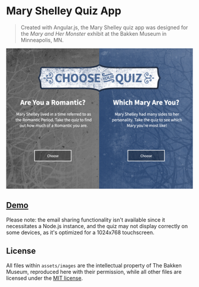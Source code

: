 # Mary Shelley Quiz App

> Created with Angular.js, the Mary Shelley quiz app was designed for the *Mary and Her Monster* exhibit at the Bakken Museum in Minneapolis, MN.

<img src="https://github.com/blakesoftware-spring2016/bakken-quiz/raw/master/screenshot.png" width="600" />

## <a href="http://blakesoftware-spring2016.github.io/bakken-quiz/#/touchBegin" target="_blank">Demo</a>

Please note: the email sharing functionality isn't available since it necessitates a Node.js instance, and the quiz may not display correctly on some devices, as it's optimized for a 1024x768 touchscreen.

## License

All files within `assets/images` are the intellectual property of The Bakken Museum, reproduced here with their permission, while all other files are licensed under the [MIT license](https://github.com/blakesoftware-spring2016/bakken-quiz/blob/master/LICENSE.md).
